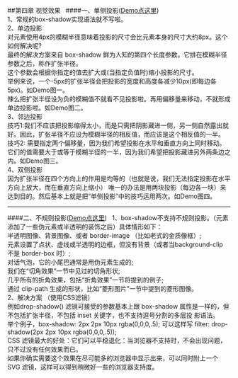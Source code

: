 ##第四章 视觉效果  
####一、单侧投影([Demo点这里](http://runjs.cn/code/h7z1dee8))  
1、常规的box-shadow实现语法就不写啦。  
2、单边投影  
对元素使用4px的模糊半径意味着投影的尺寸会比元素本身的尺寸大约8px。这个如何解决呢?   
最终的解决方案来自 box-shadow 鲜为人知的第四个长度参数。它排在模糊半径参数之后，称作扩张半径。  
这个参数会根据你指定的值去扩大或(当指定负值时)缩小投影的尺寸。  
举例来说，一个-5px的扩张半径会把投影的宽度和高度各减少10px(即每边各5px)。如Demo图一。   
辣么把扩张半径设为负的模糊值不就看不见投影啦。再用偏移量来移动，不就形成单边投影啦。如Demo图二。  
3、邻边投影   
技巧1:我们不应该把投影缩得太小，而是只需把阴影藏进一侧，另一侧自然露出就好。因此，扩张半径不应设为模糊半径的相反值，而应该是这个相反值的一半。  
技巧2: 需要指定两个偏移量，因为我们希望投影在水平和垂直方向上同时移动。它们的值需要大于或等于模糊半径的一半，因为我们希望把投影藏进另外两条边之内。如Demo图三。  
4、双侧投影  
因为扩张半径在四个方向上的作用是均等的（也就是说，我们无法指定投影在水平方向上放大，而在垂直方向上缩小）
唯一的办法是用两块投影（每边各一块）来达到目的。然后基本上就是把“单侧投影”中的技巧运用两次。如Demo图四。
***
####二、不规则投影([Demo点这里](http://runjs.cn/code/rwlu3nsx))  
1、box-shadow不支持不规则投影。（元素添加了一些伪元素或半透明的装饰之后）具体情形如下：   
半透明图像、背景图像、或者 border-image （比如老式的金质像框）;   
元素设置了点状、虚线或半透明的边框，但没有背景（或者当background-clip 不是 border-box 时）;    
对话气泡，它的小尾巴通常是用伪元素生成的;  
我们在“切角效果”一节中见过的切角形状;  
几乎所有的折角效果，包括“折角效果”一节将提到的例子;  
通过 clip-path 生成的形状，比如“菱形图片”一节中提到的菱形图像。  
2、解决方案 （使用CSS滤镜）  
例如drop-shadow() 滤镜可接受的参数基本上跟 box-shadow 属性是一样的，但不包括扩张半径，不包括 inset 关键字，也不支持逗号分割的多层投
影语法。  
举个例子，box-shadow: 2px 2px 10px rgba(0,0,0,.5); 可以这样写  filter: drop-shadow(2px 2px 10px rgba(0,0,0,.5));  
CSS 滤镜最大的好处：它们可以平稳退化：当浏览器不支持时，不会出现问题，只不过没有任何效果而已。   
如果你确实需要这个效果在尽可能多的浏览器中显示出来，可以同时附上一个 SVG 滤镜，这样可以得到稍微好一些的浏览器支持度。   






